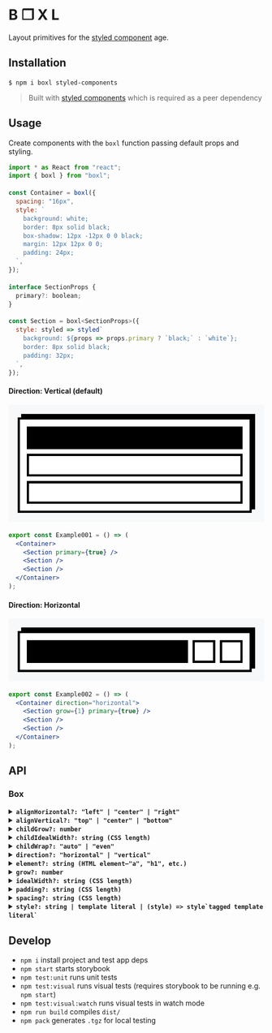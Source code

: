 # B ❐ X L

Layout primitives for the [styled component](https://www.styled-components.com) age.

## Installation

```shell
$ npm i boxl styled-components
```
>Built with [styled components](https://www.styled-components.com) which is required as a peer dependency

## Usage

Create components with the `boxl` function passing default props and styling.

```jsx
import * as React from "react";
import { boxl } from "boxl";

const Container = boxl({
  spacing: "16px",
  style: `
    background: white;
    border: 8px solid black;
    box-shadow: 12px -12px 0 0 black;
    margin: 12px 12px 0 0;
    padding: 24px;
  `,
});

interface SectionProps {
  primary?: boolean;
}

const Section = boxl<SectionProps>({
  style: styled => styled`
    background: ${props => props.primary ? `black;` : `white`};
    border: 8px solid black;
    padding: 32px;
  `,
});
```

#### Direction: Vertical (default)
![Example 001](.loki/reference/example_example_001.png)
```jsx
export const Example001 = () => (
  <Container>
    <Section primary={true} />
    <Section />
    <Section />
  </Container>
);
```

#### Direction: Horizontal
![Example 002](.loki/reference/example_example_002.png)
```jsx
export const Example002 = () => (
  <Container direction="horizontal">
    <Section grow={1} primary={true} />
    <Section />
    <Section />
  </Container>
);
```


## API

### Box

<details>
  <summary>
    <code><strong>alignHorizontal?: "left" | "center" | "right"</strong></code>
  </summary>
  <br>
  
  Aligns children horizontally regardless of `direction` ***(default: "left")***

</details>

<details>
  <summary>
    <code><strong>alignVertical?: "top" | "center" | "bottom"</strong></code>
  </summary>
  <br>
  
  Aligns children vertically regardless of `direction` ***(default: "top")***

</details>

<details>
  <summary>
    <code><strong>childGrow?: number</strong></code>
  </summary>
  <br>
  
  Sets `grow` on all children. Useful in combination with `childWrap`.

  *Example:*
  
  ```tsx
  <Box childGrow={1}>
    <Box>1</Box> // grow: 1
    <Box>2</Box> // grow: 1
  </Box>
  ```

</details>

<details>
  <summary>
    <code><strong>childIdealWidth?: string (CSS length)</strong></code>
  </summary>
  <br>
  
  Sets `idealWith` on all children. Useful in combination with `childWrap`.

  *Example:*
  
  ```tsx
  <Box childIdealWidth="20%">
    <Box>1</Box> // idealWidth: 20%
    <Box>2</Box> // idealWidth: 20%
  </Box>
  ```

</details>

<details>
  <summary>
    <code><strong>childWrap?: "auto" | "even"</strong></code>
  </summary>
  <br>
  
  Allows children to wrap when available space is exceeded

  - **"auto":** children to wrap naturally
  - **"even":** children that wrap maintain any set `idealWidth` or `childIdealWidth` which is useful for achieving an even grid layout

  *Example:*
  
  ```tsx
  // Children wrap naturally
  <Box 
    childGrow={1}
    childWrap="auto"
    direction="horizontal" 
  >
    <Box>1</Box>
    <Box>2</Box>
    <Box>3</Box>
    <Box>4</Box>
  </Box>

  // Children wrap evenly (orphans maintain idealWidth)
  <Box 
    childGrow={1}
    childIdealWidth="200px"
    childWrap="even"
    direction="horizontal" 
  >
    <Box>1</Box>
    <Box>2</Box>
    <Box>3</Box>
    <Box>4</Box>
  </Box>
  ```

</details>

<details>
  <summary>
    <code><strong>direction?: "horizontal" | "vertical"</strong></code>
  </summary>
  <br>
  
  Direction children will flow—stacked or side-by-side. ***(default "vertical")***

  *Example:*
  
  ```tsx
    // Children are stacked
    <Box direction="vertical">
      <Box>1</Box>
      <Box>2</Box>
      <Box>3</Box>
      <Box>4</Box>
    </Box>

    // Children are side-by-side
    <Box direction="horizontal">
      <Box>1</Box>
      <Box>2</Box>
      <Box>3</Box>
      <Box>4</Box>
    </Box>
  ```

</details>

<details>
  <summary>
    <code><strong>element?: string (HTML element—"a", "h1", etc.)</strong></code>
  </summary>
  <br>
  
  HTML element to be rendered ***(default "div")***

  *Example:*
  
  ```tsx
    // Anchor element will be rendered
    <Box element="a" href="http://google.com">
      Take me to google...
    </Box>
  ```

</details>

<details>
  <summary>
    <code><strong>grow?: number</strong></code>
  </summary>
  <br>
  
  Amount that Box should grow in relation to available space or siblings ***(default: 0)***

  *Example:*
  
  ```tsx
    <Parent>
      <Box grow={1}>1</Box> // fills available space
      <Box>2</Box>
      <Box>3</Box>
    </Parent>
  ```

</details>

<details>
  <summary>
    <code><strong>idealWidth?: string (CSS length)</strong></code>
  </summary>
  <br>
  
  Optimal width considering content size and available space (i.e. flex-basis) ***(default: "left")***

  >Note: Use alongside width or max/min-width styles

</details>

<details>
  <summary>
    <code><strong>padding?: string (CSS length)</strong></code>
  </summary>
  <br>
  
  Adds padding and takes priority over padding set via `style`

</details>

<details>
  <summary>
    <code><strong>spacing?: string (CSS length)</strong></code>
  </summary>
  <br>
  
  Defines gap between children

</details>

<details>
  <summary>
    <code><strong>style?: string | template literal | (style) => style`tagged template literal` </strong></code>
  </summary>
  <br>
  
  Defines styling via plain string, template literal, or tagged template literal function. The last option allows interpolation of props including a theme if a `styled-components` theme provider is present.

  >Note: See [styled components docs](https://www.styled-components.com/docs/api#taggedtemplateliteral) for more info

  *Example:*

  ```tsx
    // string
    <Box style="background: red; color: white;" />
    
    // template literal
    <Box 
      style={`
        background: red; 
        color: white;
      `} 
    />
    
    // tagged template literal function
    <Box 
      style={style => style`
        background: ${props => props.theme.color.primary}; 
        color: white;
      `}
    />
  ```

</details>

## Develop

- `npm i` install project and test app deps
- `npm start` starts storybook
- `npm test:unit` runs unit tests
- `npm test:visual` runs visual tests (requires storybook to be running e.g. `npm start`)
- `npm test:visual:watch` runs visual tests in watch mode
- `npm run build` compiles `dist/`
- `npm pack` generates `.tgz` for local testing
